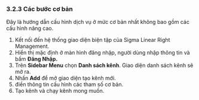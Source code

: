 ### 3.2.3 Các bước cơ bản

Đây là hướng dẫn cấu hình dịch vụ ở mức cơ bản nhất không bao gồm các cấu hình nâng cao.

1. Kết nối đến hệ thống giao diện biện tập của Sigma Linear Right Management.
2. Hiển thị mặc định ở màn hình đăng nhập, người dùng nhập thông tin và bấm **Đăng Nhập.**
3. Trên **Sidebar Menu** chọn **Danh sách kênh**. Giao diện danh sách kênh sẽ mở ra.
4. Nhấn **Add** để mở giao diện tạo kênh mới. 
5. điền thông tin cấu hình các tham số cơ bản.
6. Tạo kênh và chạy kênh mong muốn.
